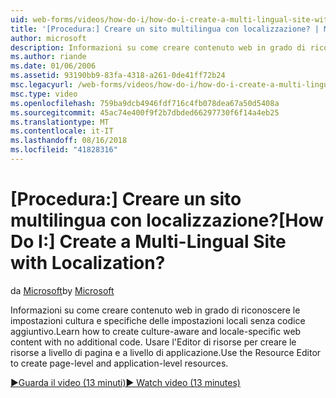 ```yaml
---
uid: web-forms/videos/how-do-i/how-do-i-create-a-multi-lingual-site-with-localization
title: '[Procedura:] Creare un sito multilingua con localizzazione? | Microsoft Docs'
author: microsoft
description: Informazioni su come creare contenuto web in grado di riconoscere le impostazioni cultura e specifiche delle impostazioni locali senza codice aggiuntivo. Usare l'Editor di risorse per creare a livello di pagina e a livello di applicazione...
ms.author: riande
ms.date: 01/06/2006
ms.assetid: 93190bb9-83fa-4318-a261-0de41ff72b24
msc.legacyurl: /web-forms/videos/how-do-i/how-do-i-create-a-multi-lingual-site-with-localization
msc.type: video
ms.openlocfilehash: 759ba9dcb4946fdf716c4fb078dea67a50d5408a
ms.sourcegitcommit: 45ac74e400f9f2b7dbded66297730f6f14a4eb25
ms.translationtype: MT
ms.contentlocale: it-IT
ms.lasthandoff: 08/16/2018
ms.locfileid: "41828316"
---
```

<a name="how-do-i-create-a-multi-lingual-site-with-localization"></a><span data-ttu-id="77113-105">[Procedura:] Creare un sito multilingua con localizzazione?</span><span class="sxs-lookup"><span data-stu-id="77113-105">[How Do I:] Create a Multi-Lingual Site with Localization?</span></span>
====================
<span data-ttu-id="77113-106">da [Microsoft](https://github.com/microsoft)</span><span class="sxs-lookup"><span data-stu-id="77113-106">by [Microsoft](https://github.com/microsoft)</span></span>

<span data-ttu-id="77113-107">Informazioni su come creare contenuto web in grado di riconoscere le impostazioni cultura e specifiche delle impostazioni locali senza codice aggiuntivo.</span><span class="sxs-lookup"><span data-stu-id="77113-107">Learn how to create culture-aware and locale-specific web content with no additional code.</span></span> <span data-ttu-id="77113-108">Usare l'Editor di risorse per creare le risorse a livello di pagina e a livello di applicazione.</span><span class="sxs-lookup"><span data-stu-id="77113-108">Use the Resource Editor to create page-level and application-level resources.</span></span>

[<span data-ttu-id="77113-109">&#9654;Guarda il video (13 minuti)</span><span class="sxs-lookup"><span data-stu-id="77113-109">&#9654; Watch video (13 minutes)</span></span>](https://channel9.msdn.com/Blogs/ASP-NET-Site-Videos/how-do-i-create-a-multi-lingual-site-with-localization)
